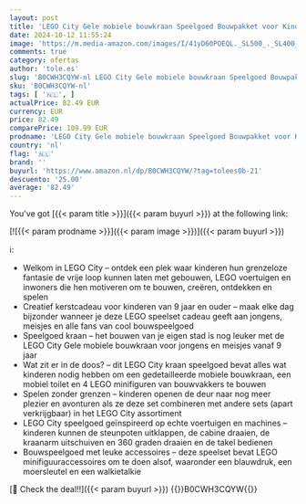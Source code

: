 ```yaml
---
layout: post
title: 'LEGO City Gele mobiele bouwkraan Speelgoed Bouwpakket voor Kinderen  Kinderkamer Decoratie  Kerstcadeau voor Jongens en Meisjes met Lange uitschuifbare Kraanarm en 4 Bouwvakkers Minifiguren 60409'
date: 2024-10-12 11:55:24
image: 'https://m.media-amazon.com/images/I/41yD60POEQL._SL500_._SL400_.jpg'
comments: true
category: ofertas
author: 'tole.es'
slug: 'B0CWH3CQYW-nl LEGO City Gele mobiele bouwkraan Speelgoed Bouwpakket voor...'
sku: 'B0CWH3CQYW-nl'
tags: [ '🇳🇱', ]
actualPrice: 82.49 EUR
currency: EUR
price: 82.49
comparePrice: 109.99 EUR
prodname: 'LEGO City Gele mobiele bouwkraan Speelgoed Bouwpakket voor Kinderen  Kinderkamer Decoratie  Kerstcadeau voor Jongens en Meisjes met Lange uitschuifbare Kraanarm en 4 Bouwvakkers Minifiguren 60409'
country: 'nl'
flag: '🇳🇱'
brand: ''
buyurl: 'https://www.amazon.nl/dp/B0CWH3CQYW/?tag=tolees0b-21'
descuento: '25.00'
average: '82.49'
---
```


You've got [{{< param title >}}]({{< param buyurl >}}) at the following link:

[![{{< param prodname >}}]({{< param image >}})]({{< param buyurl >}})

ℹ️:

- Welkom in LEGO City – ontdek een plek waar kinderen hun grenzeloze fantasie de vrije loop kunnen laten met gebouwen, LEGO voertuigen en inwoners die hen motiveren om te bouwen, creëren, ontdekken en spelen
- Creatief kerstcadeau voor kinderen van 9 jaar en ouder – maak elke dag bijzonder wanneer je deze LEGO speelset cadeau geeft aan jongens, meisjes en alle fans van cool bouwspeelgoed
- Speelgoed kraan – het bouwen van je eigen stad is nog leuker met de LEGO City Gele mobiele bouwkraan voor jongens en meisjes vanaf 9 jaar
- Wat zit er in de doos? – dit LEGO City kraan speelgoed bevat alles wat kinderen nodig hebben om een gedetailleerde mobiele bouwkraan, een mobiel toilet en 4 LEGO minifiguren van bouwvakkers te bouwen
- Spelen zonder grenzen – kinderen openen de deur naar nog meer plezier en avonturen als ze deze set combineren met andere sets (apart verkrijgbaar) in het LEGO City assortiment
- LEGO City speelgoed geïnspireerd op echte voertuigen en machines – kinderen kunnen de steunpoten uitklappen, de cabine draaien, de kraanarm uitschuiven en 360 graden draaien en de takel bedienen
- Bouwspeelgoed met leuke accessoires – deze speelset bevat LEGO minifiguuraccessoires om te doen alsof, waaronder een blauwdruk, een moersleutel en een walkietalkie

[🛒 Check the deal!!]({{< param buyurl >}})
{{<world>}}B0CWH3CQYW{{</world>}}
